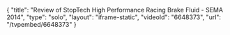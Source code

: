 {
    "title": "Review of StopTech High Performance Racing Brake Fluid - SEMA 2014",
    "type": "solo",
    "layout": "iframe-static",
    "videoId": "6648373",
    "url": "\/tvpembed\/6648373"
}